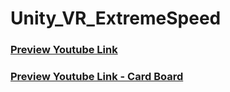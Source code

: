 # Unity_VR_ExtremeSpeed
 
### [Preview Youtube Link](https://youtu.be/IZNl5Z_vPls)
### [Preview Youtube Link - Card Board](https://youtu.be/a5I4PuA3vM4)
